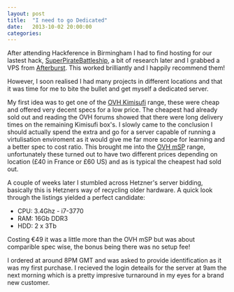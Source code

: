 ```yaml
---
layout: post
title:  "I need to go Dedicated"
date:   2013-10-02 20:00:00
categories: 
---
```


After attending Hackference in Birmingham I had to find hosting for our lastest hack, [SuperPirateBattleship](http://superpiratebattleship.com), a bit of research later and I grabbed a VPS from [Afterburst](http://afterburst.com). This worked brilliantly and I happily recommend them!

However, I soon realised I had many projects in different locations and that it was time for me to bite the bullet and get myself a dedicated server. 

My first idea was to get one of the [OVH Kimisufi](http://www.kimsufi.co.uk) range, these were cheap and offered very decent specs for a low price. The cheapest had already sold out and reading the OVH forums showed that there were long delivery times on the remaining Kimisufi box's. I slowly came to the conclusion I should actually spend the extra and go for a server capable of running a virtulisation enviroment as it would give me far more scope for learning and a better spec to cost ratio. This brought me into the [OVH mSP](http://www.ovh.co.uk/dedicated_servers/mini-sp.xml) range, unfortunately these turned out to have two different prices depending on location (&pound;40 in France or &pound;60 US) and as is typical the cheapest had sold out.

A couple of weeks later I stumbled across Hetzner's server bidding, basically this is Hetzners way of recycling older hardware. A quick look through the listings yielded a perfect candidate:

- CPU: 3.4Ghz - i7-3770
- RAM: 16Gb DDR3
- HDD: 2 x 3Tb

Costing &euro;49 it was a little more than the OVH mSP but was about comparible spec wise, the bonus being there was no setup fee!

I ordered at around 8PM GMT and was asked to provide identification as it was my first purchase. I recieved the login deteails for the server at 9am the next morning which is a pretty impresive turnaround in my eyes for a brand new customer.


